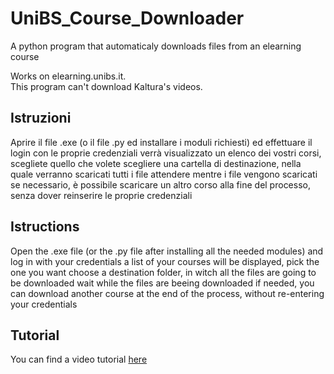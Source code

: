 # UniBS_Course_Downloader
A python program that automaticaly downloads files from an elearning course

Works on elearning.unibs.it.     
This program can't download Kaltura's videos.  


## Istruzioni
Aprire il file .exe (o il file .py ed installare i moduli richiesti) ed effettuare il login con le proprie credenziali
verrà visualizzato un elenco dei vostri corsi, scegliete quello che volete
scegliere una cartella di destinazione, nella quale verranno scaricati tutti i file
attendere mentre i file vengono scaricati
se necessario, è possibile scaricare un altro corso alla fine del processo, senza dover reinserire le proprie credenziali


## Istructions
Open the .exe file (or the .py file after installing all the needed modules) and log in with your credentials
a list of your courses will be displayed, pick the one you want
choose a destination folder, in witch all the files are going to be downloaded
wait while the files are beeing downloaded
if needed, you can download another course at the end of the process, without re-entering your credentials

## Tutorial
You can find a video tutorial [here](https://youtu.be/BLLl3mKlGQs)
